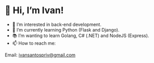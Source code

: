 # 👋 Hi, I’m Ivan!
- 👀 I’m interested in back-end development.
- 🌱 I’m currently learning Python (Flask and Django).
- 📚 I’m wanting to learn Golang, C# (.NET) and NodeJS (Express).
- 📫 How to reach me:

Email: ivansantospriv@gmail.com
